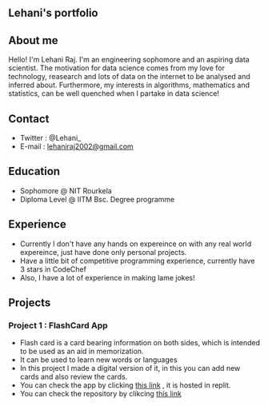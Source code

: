 ## Lehani's portfolio

## About me
  Hello! I'm Lehani Raj. I'm an engineering sophomore and an aspiring data scientist. The motivation for data science comes from my love for technology, reasearch and lots of data on the internet to be analysed and inferred about. Furthermore, my interests in algorithms, mathematics and statistics, can be well quenched when I partake in data science!

## Contact
  - Twitter : @Lehani_
  - E-mail : lehaniraj2002@gmail.com

## Education
  - Sophomore @ NIT Rourkela
  - Diploma Level @ IITM Bsc. Degree programme


## Experience
  - Currently I don't have any hands on expereince on with any real world expereince, just have done only personal projects.
  - Have a little bit of competitive programming experience, currently have 3 stars in CodeChef
  - Also, I have a lot of experience in making lame jokes!



## Projects

### Project 1 : FlashCard App
   - Flash card is a card bearing information on both sides, which is intended to be used as an aid in memorization.
   - It can be used to learn new words or languages
   - In this project I made a digital version of it, in this you can add new cards and also review the cards.
   - You can check the app by clicking [this link](https://madfinalproject.lehanirajraj.repl.co/) , it is hosted in replit.
   - You can check the repository by clikcing [this link](https://github.com/lehani1/FlashCard-App)


